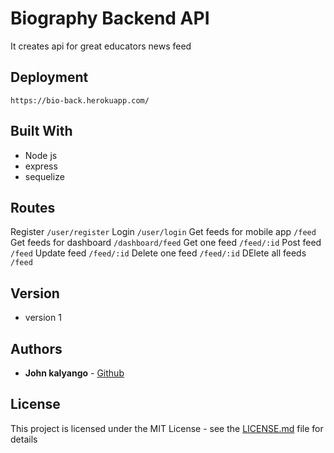 # Biography Backend API


It creates api for great educators news feed

## Deployment

`https://bio-back.herokuapp.com/`

## Built With

* Node js
* express
* sequelize

## Routes

Register `/user/register`
Login `/user/login`
Get feeds for mobile app `/feed`
Get feeds for dashboard `/dashboard/feed`
Get one feed `/feed/:id`
Post feed `/feed`
Update feed `/feed/:id`
Delete one feed `/feed/:id`
DElete all feeds `/feed`


## Version

* version 1

## Authors

* **John kalyango** - [Github](https://github.com/johnkegz)

## License

This project is licensed under the MIT License - see the [LICENSE.md](LICENSE.md) file for details
